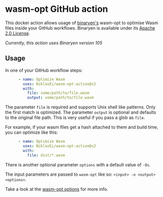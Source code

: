 # wasm-opt GitHub action

This docker action allows usage of [binaryen's](https://github.com/WebAssembly/binaryen) wasm-opt to optimise Wasm files inside your GitHub workflows. Binaryen is available under its [Apache 2.0 License](https://github.com/WebAssembly/binaryen/blob/main/LICENSE).

*Currently, this action uses Binaryen version 105*

## Usage

In one of your GitHub workflow steps:
```yaml
      - name: Optimize Wasm
        uses: NiklasEi/wasm-opt-action@v2
        with:
          file: some/path/to/file.wasm
          output: some/path/to/file.wasm
```

The parameter `file` is required and supports Unix shell like patterns. Only the first match is optimized. The parameter `output` is optional and defaults to the original file path. This is very useful if you pass a glob as `file`.

For example, if your wasm files get a hash attached to them and build time, you can optimize like this:
```yaml
      - name: Optimize Wasm
        uses: NiklasEi/wasm-opt-action@v2
        with:
          file: dist/*.wasm
```

There is another optional parameter `options` with a default value of `-Os`. 

The input parameters are passed to `wasm-opt` like so: `<input> -o <output> <options>`.

Take a look at the [wasm-opt options](https://github.com/WebAssembly/binaryen/blob/main/src/tools/optimization-options.h) for more info.

